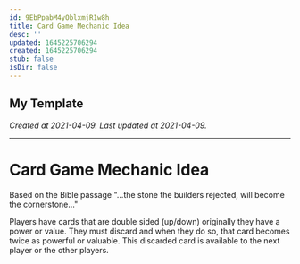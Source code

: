 ```yaml
---
id: 9EbPpabM4yOblxmjR1w8h
title: Card Game Mechanic Idea
desc: ''
updated: 1645225706294
created: 1645225706294
stub: false
isDir: false
---
```

My Template
---

_Created at 2021-04-09._
_Last updated at 2021-04-09._




---

# Card Game Mechanic Idea


Based on the Bible passage "...the stone the builders rejected, will become the cornerstone..."

Players have cards that are double sided (up/down) originally they have a power or value.
They must discard and when they do so, that card becomes twice as powerful or valuable.
This discarded card is available to the next player or the other players.

